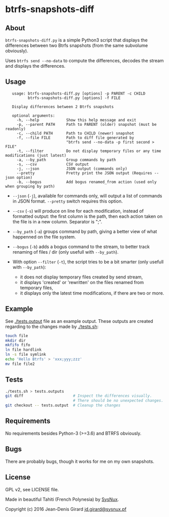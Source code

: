 btrfs-snapshots-diff
====================

About
-----
`btrfs-snapshots-diff.py` is a simple Python3 script that displays the differences 
between two Btrfs snapshots (from the same subvolume obviously).

Uses `btrfs send --no-data` to compute the differences, decodes the stream and 
displays the differences.

Usage
-----
       usage: btrfs-snapshots-diff.py [options] -p PARENT -c CHILD
              btrfs-snapshots-diff.py [options] -f FILE
    
       Display differences between 2 Btrfs snapshots
    
       optional arguments:
         -h, --help            Show this help message and exit
         -p, --parent PATH     Path to PARENT (older) snapshot (must be readonly)
         -c, --child PATH      Path to CHILD (newer) snapshot 
         -f, --file FILE       Path to diff file generated by 
                               "btrfs send --no-data -p first second > FILE"
         -t, --filter          Do not display temporary files or any time modifications (just latest)
         -a, --by_path         Group commands by path
         -s, --csv             CSV output
         -j, --json            JSON output (commands only)
         --pretty              Pretty print the JSON output (Requires --json option)
         -b, --bogus           Add bogus renamed_from action (used only when grouping by path)


* `--json` (`-j`), available for commands only, will output a list of 
commands in JSON format. `--pretty` switch requires this option. 

* `--csv` (`-s`) will produce on line for each modification, instead of 
formatted output: the first column is the path, then each action taken on the 
file is in a new column. Separator is ";".

* `--by_path` (`-a`) groups command by path, giving a better view of what 
happenned on the file system.

* `--bogus` (`-b`)  adds a bogus command to the stream, to better track renaming of 
files / dir (only usefull with `--by_path`).

* With option `--filter` (`-t`), the script tries to be a bit smarter (only usefull 
with `--by_path`):
    * it does not display temporary files created by send stream,
    * it displays 'created' or 'rewritten' on the files renamed from temporary files,
    * it displays only the latest time modifications, if there are two or more.

Example
-------
See [./tests.output](./tests.output) file as an example output. These outputs are created regarding to 
the changes made by [./tests.sh](./tests.sh): 

```bash
touch file
mkdir dir
mkfifo fifo
ln file hardlink
ln -s file symlink
echo 'Hello Btrfs' > 'xxx;yyy;zzz'
mv file file2
```

Tests
-----

```bash
./tests.sh > tests.outputs    
git diff                      # Inspect the differences visually. 
                              # There should be no unexpected changes. See issue#13.
git checkout -- tests.output  # Cleanup the changes
```

Requirements
------------
No requirements besides Python-3 (>=3.6) and BTRFS obviously.

Bugs
----
There are probably bugs, though it works for me on my own snapshots.


License
-------
GPL v2, see LICENSE file.

Made in beautiful Tahiti (French Polynesia) by [SysNux](http://www.sysnux.pf/ "Systèmes Linux en Polynésie française").

Copyright (c) 2016 Jean-Denis Girard <jd.girard@sysnux.pf>
